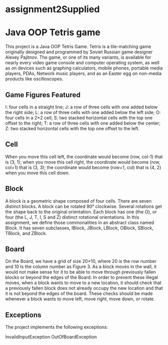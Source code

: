 # assignment2Supplied

# Java OOP Tetris game

This project is a Java OOP Tetris Game.
Tetris is a tile-matching game originally designed and programmed by Soviet Russian game designer Alexey Pajitnov. The game, or one of its many variants, is available for nearly every video game console and computer operating system, as well as on devices such as graphing calculators, mobile phones, portable media players, PDAs, Network music players, and as an Easter egg on non-media products like oscilloscopes.

## Game Figures Featured

I: four cells in a straight line;
J: a row of three cells with one added below the right side;
L: a row of three cells with one added below the left side;
O: four cells in a 2×2 cell;
S: two stacked horizontal cells with the top one offset to the right;
T: a row of three cells with one added below the center;
Z: two stacked horizontal cells with the top one offset to the left.


## Cell

When you move this cell left, the coordinate would become (row, col-1) that is (3, 1); when you move this cell right, the coordinate would become (row, col+1) that is (3, 3); the coordinate would become (row+1, col) that is (4, 2) when you move this cell down.

## Block

A block is a geometric shape composed of four cells. There are seven distinct blocks. A block can be rotated 90° clockwise. Several rotations get the shape back to the original orientation. Each block has one (the O), or four (the L, J, T, I, S and Z) distinct rotational orientations. In this assignment, we define those commonalities in an abstract class named Block.  It has seven subclasses, IBlock, JBlock, LBlock, OBlock, SBlock, TBlock, and ZBlock. 

## Board

On the Board, we have a grid of size 20×10, where 20 is the row number and 10 is the column number as Figure 3. As a block moves in the wall, it would not make sense for it to be able to move through previously fallen blocks or beyond the edges of the Board. In order to prevent these illegal moves, when a block wants to move to a new location, it should check that a previously fallen block does not already occupy the new location and that it is not beyond the edges of the board. These checks should be made whenever a block wants to move left, move right, move down, or rotate.


## Exceptions

The project implements the following exceptions:

InvalidInputException
OutOfBoardException 

